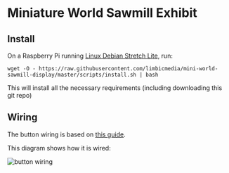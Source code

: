 # Miniature World Sawmill Exhibit

## Install
On a Raspberry Pi running [Linux Debian Stretch Lite](https://www.raspberrypi.org/downloads/raspbian/), run:

```
wget -O - https://raw.githubusercontent.com/limbicmedia/mini-world-sawmill-display/master/scripts/install.sh | bash
```

This will install all the necessary requirements (including downloading this git repo)

## Wiring
The button wiring is based on [this guide](https://raspberrypihq.com/use-a-push-button-with-raspberry-pi-gpio/).

This diagram shows how it is wired:

![button wiring](https://raspberrypihq.com/wp-content/uploads/2018/02/02_Push-button_bb-min.jpg)